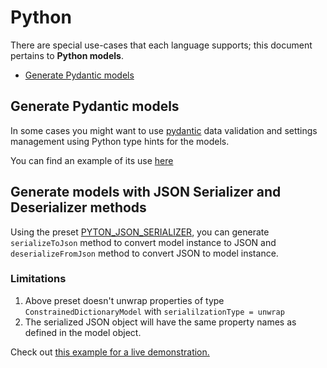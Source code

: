 # Python

There are special use-cases that each language supports; this document pertains to **Python models**.

<!-- toc is generated with GitHub Actions do not remove toc markers -->

<!-- toc -->

- [Generate Pydantic models](#generate-pydantic-models)

<!-- tocstop -->

## Generate Pydantic models
In some cases you might want to use [pydantic](https://pypi.org/project/pydantic/) data validation and settings management using Python type hints for the models.

You can find an example of its use [here](../../examples/generate-python-pydantic-models/index.ts)

## Generate models with JSON Serializer and Deserializer methods
Using the preset [PYTON_JSON_SERIALIZER](../../src/generators/python/presets/JsonSerializer.ts), you can generate `serializeToJson` method to convert model instance to JSON and `deserializeFromJson` method to convert JSON to model instance.

### Limitations
1. Above preset doesn't unwrap properties of type `ConstrainedDictionaryModel` with `serialilzationType = unwrap`
2. The serialized JSON object will have the same property names as defined in the model object.


Check out [this example for a live demonstration.](../../examples/python-generate-json-serializer-and-deserializer/index.ts)
